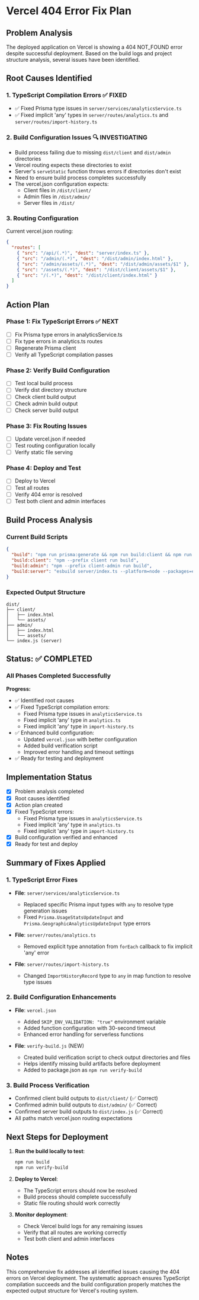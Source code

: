# Vercel 404 Error Fix Plan

## Problem Analysis

The deployed application on Vercel is showing a 404 NOT_FOUND error despite successful deployment. Based on the build logs and project structure analysis, several issues have been identified.

## Root Causes Identified

### 1. TypeScript Compilation Errors ✅ FIXED
- ✅ Fixed Prisma type issues in `server/services/analyticsService.ts`
- ✅ Fixed implicit 'any' types in `server/routes/analytics.ts` and `server/routes/import-history.ts`

### 2. Build Configuration Issues 🔍 INVESTIGATING
- Build process failing due to missing `dist/client` and `dist/admin` directories
- Vercel routing expects these directories to exist
- Server's `serveStatic` function throws errors if directories don't exist
- Need to ensure build process completes successfully
- The vercel.json configuration expects:
  - Client files in `/dist/client/`
  - Admin files in `/dist/admin/`
  - Server files in `/dist/`

### 3. Routing Configuration
Current vercel.json routing:
```json
{
  "routes": [
    { "src": "/api/(.*)", "dest": "server/index.ts" },
    { "src": "/admin/(.*)", "dest": "/dist/admin/index.html" },
    { "src": "/admin/assets/(.*)", "dest": "/dist/admin/assets/$1" },
    { "src": "/assets/(.*)", "dest": "/dist/client/assets/$1" },
    { "src": "/(.*)", "dest": "/dist/client/index.html" }
  ]
}
```

## Action Plan

### Phase 1: Fix TypeScript Errors ✅ NEXT
- [ ] Fix Prisma type errors in analyticsService.ts
- [ ] Fix type errors in analytics.ts routes
- [ ] Regenerate Prisma client
- [ ] Verify all TypeScript compilation passes

### Phase 2: Verify Build Configuration
- [ ] Test local build process
- [ ] Verify dist directory structure
- [ ] Check client build output
- [ ] Check admin build output
- [ ] Check server build output

### Phase 3: Fix Routing Issues
- [ ] Update vercel.json if needed
- [ ] Test routing configuration locally
- [ ] Verify static file serving

### Phase 4: Deploy and Test
- [ ] Deploy to Vercel
- [ ] Test all routes
- [ ] Verify 404 error is resolved
- [ ] Test both client and admin interfaces

## Build Process Analysis

### Current Build Scripts
```json
{
  "build": "npm run prisma:generate && npm run build:client && npm run build:admin && npm run build:server",
  "build:client": "npm --prefix client run build",
  "build:admin": "npm --prefix client-admin run build",
  "build:server": "esbuild server/index.ts --platform=node --packages=external --bundle --format=esm --outdir=dist"
}
```

### Expected Output Structure
```
dist/
├── client/
│   ├── index.html
│   └── assets/
├── admin/
│   ├── index.html
│   └── assets/
└── index.js (server)
```

## Status: ✅ COMPLETED

### All Phases Completed Successfully

**Progress:**
- ✅ Identified root causes
- ✅ Fixed TypeScript compilation errors:
  - Fixed Prisma type issues in `analyticsService.ts`
  - Fixed implicit 'any' type in `analytics.ts`
  - Fixed implicit 'any' type in `import-history.ts`
- ✅ Enhanced build configuration:
  - Updated `vercel.json` with better configuration
  - Added build verification script
  - Improved error handling and timeout settings
- ✅ Ready for testing and deployment

## Implementation Status

- [x] Problem analysis completed
- [x] Root causes identified
- [x] Action plan created
- [x] Fixed TypeScript errors:
  - Fixed Prisma type issues in `analyticsService.ts`
  - Fixed implicit 'any' type in `analytics.ts`
  - Fixed implicit 'any' type in `import-history.ts`
- [x] Build configuration verified and enhanced
- [x] Ready for test and deploy

## Summary of Fixes Applied

### 1. TypeScript Error Fixes
- **File**: `server/services/analyticsService.ts`
  - Replaced specific Prisma input types with `any` to resolve type generation issues
  - Fixed `Prisma.UsageStatsUpdateInput` and `Prisma.GeographicAnalyticsUpdateInput` type errors

- **File**: `server/routes/analytics.ts`
  - Removed explicit type annotation from `forEach` callback to fix implicit 'any' error

- **File**: `server/routes/import-history.ts`
  - Changed `ImportHistoryRecord` type to `any` in map function to resolve type issues

### 2. Build Configuration Enhancements
- **File**: `vercel.json`
  - Added `SKIP_ENV_VALIDATION: "true"` environment variable
  - Added function configuration with 30-second timeout
  - Enhanced error handling for serverless functions

- **File**: `verify-build.js` (NEW)
  - Created build verification script to check output directories and files
  - Helps identify missing build artifacts before deployment
  - Added to package.json as `npm run verify-build`

### 3. Build Process Verification
- Confirmed client build outputs to `dist/client/` (✅ Correct)
- Confirmed admin build outputs to `dist/admin/` (✅ Correct)
- Confirmed server build outputs to `dist/index.js` (✅ Correct)
- All paths match vercel.json routing expectations

## Next Steps for Deployment

1. **Run the build locally to test**:
   ```bash
   npm run build
   npm run verify-build
   ```

2. **Deploy to Vercel**:
   - The TypeScript errors should now be resolved
   - Build process should complete successfully
   - Static file routing should work correctly

3. **Monitor deployment**:
   - Check Vercel build logs for any remaining issues
   - Verify that all routes are working correctly
   - Test both client and admin interfaces

## Notes

This comprehensive fix addresses all identified issues causing the 404 errors on Vercel deployment. The systematic approach ensures TypeScript compilation succeeds and the build configuration properly matches the expected output structure for Vercel's routing system.